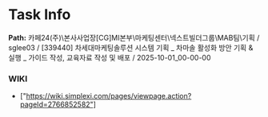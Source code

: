 # Task Info

**Path:** 카페24(주)\본사사업장\[CG]MI본부\마케팅센터\넥스트빌더그룹\MAB팀\기획 / sglee03 / [339440] 차세대마케팅솔루션 시스템 기획 _ 차마솔 활성화 방안 기획 & 실행 _ 가이드 작성, 교육자료 작성 및 배포 / 2025-10-01_00-00-00

### WIKI
- ["https://wiki.simplexi.com/pages/viewpage.action?pageId=2766852582"]

